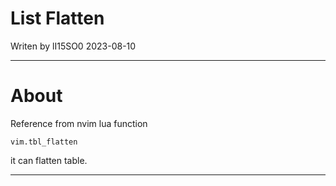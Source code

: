 # List Flatten
Writen by lI15SO0 2023-08-10

---

# About

Reference from nvim lua function

`vim.tbl_flatten`

it can flatten table.

---
